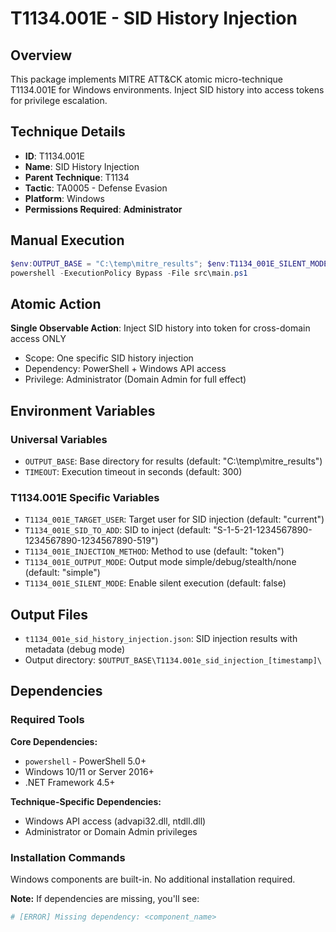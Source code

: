 # T1134.001E - SID History Injection

## Overview
This package implements MITRE ATT&CK atomic micro-technique T1134.001E for Windows environments. Inject SID history into access tokens for privilege escalation.

## Technique Details
- **ID**: T1134.001E
- **Name**: SID History Injection
- **Parent Technique**: T1134
- **Tactic**: TA0005 - Defense Evasion
- **Platform**: Windows
- **Permissions Required**: **Administrator**

## Manual Execution
```powershell
$env:OUTPUT_BASE = "C:\temp\mitre_results"; $env:T1134_001E_SILENT_MODE = $false
powershell -ExecutionPolicy Bypass -File src\main.ps1
```

## Atomic Action
**Single Observable Action**: Inject SID history into token for cross-domain access ONLY
- Scope: One specific SID history injection
- Dependency: PowerShell + Windows API access
- Privilege: Administrator (Domain Admin for full effect)

## Environment Variables

### Universal Variables
- `OUTPUT_BASE`: Base directory for results (default: "C:\temp\mitre_results")
- `TIMEOUT`: Execution timeout in seconds (default: 300)

### T1134.001E Specific Variables
- `T1134_001E_TARGET_USER`: Target user for SID injection (default: "current")
- `T1134_001E_SID_TO_ADD`: SID to inject (default: "S-1-5-21-1234567890-1234567890-1234567890-519")
- `T1134_001E_INJECTION_METHOD`: Method to use (default: "token")
- `T1134_001E_OUTPUT_MODE`: Output mode simple/debug/stealth/none (default: "simple")
- `T1134_001E_SILENT_MODE`: Enable silent execution (default: false)

## Output Files
- `t1134_001e_sid_history_injection.json`: SID injection results with metadata (debug mode)
- Output directory: `$OUTPUT_BASE\T1134.001e_sid_injection_[timestamp]\`

## Dependencies

### Required Tools
**Core Dependencies:**
- `powershell` - PowerShell 5.0+
- Windows 10/11 or Server 2016+
- .NET Framework 4.5+

**Technique-Specific Dependencies:**
- Windows API access (advapi32.dll, ntdll.dll)
- Administrator or Domain Admin privileges

### Installation Commands
Windows components are built-in. No additional installation required.

**Note:** If dependencies are missing, you'll see:
```powershell
# [ERROR] Missing dependency: <component_name>
```